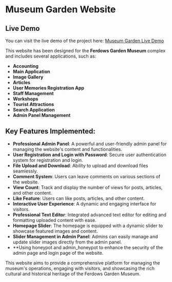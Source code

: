 # Museum Garden Website

## Live Demo
You can visit the live demo of the project here: [Museum Garden Live Demo](https://mhyaghubi.pythonanywhere.com)

This website has been designed for the **Ferdows Garden Museum** complex and includes several applications, such as:

- **Accounting**
- **Main Application**
- **Image Gallery**
- **Articles**
- **User Memories Registration App**
- **Staff Management**
- **Workshops**
- **Tourist Attractions**
- **Search Application**
- **Admin Panel Management**

## Key Features Implemented:
- **Professional Admin Panel**: A powerful and user-friendly admin panel for managing the website's content and functionalities.
- **User Registration and Login with Password**: Secure user authentication system for registration and login.
- **File Upload and Download**: Ability to upload and download files seamlessly.
- **Comment System**: Users can leave comments on various sections of the website.
- **View Count**: Track and display the number of views for posts, articles, and other content.
- **Like Feature**: Users can like posts, articles, and other content.
- **Interactive User Experience**: A dynamic and engaging interface for visitors.
- **Professional Text Editor**: Integrated advanced text editor for editing and formatting uploaded content with ease.
- **Homepage Slider**: The homepage is equipped with a dynamic slider to showcase featured images and content.
- **Slider Management in Admin Panel**: Admins can easily manage and update slider images directly from the admin panel.
- **Using honeypot and admin_honeypot to enhance the security of the admin page and login page of the website.

This website aims to provide a comprehensive platform for managing the museum's operations, engaging with visitors, and showcasing the rich cultural and historical heritage of the Ferdows Garden Museum.


